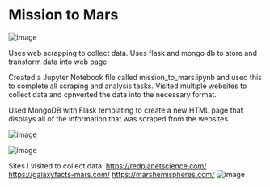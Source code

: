 # Mission to Mars



![image](https://wallpapercave.com/wp/wp2461878.jpg)


Uses web scrapping to collect data. Uses flask and mongo db to store and transform data into web page.

Created a Jupyter Notebook file called mission_to_mars.ipynb and used this to complete all scraping and analysis tasks. 
Visited multiple websites to collect data and cpnverted the data into the necessary format.

Used MongoDB with Flask templating to create a new HTML page that displays all of the information that was scraped from the websites.

![image](https://user-images.githubusercontent.com/78995175/134271634-46f841f9-f8a4-4a8c-bd2b-0f0564bcbbd6.png)

![image](https://user-images.githubusercontent.com/78995175/134271688-5ba6c8d1-9e9e-4bb4-9923-09166694d05e.png)

Sites I visited to collect data:
https://redplanetscience.com/
https://galaxyfacts-mars.com/
https://marshemispheres.com/
![image](https://user-images.githubusercontent.com/78995175/134272050-a4d1877b-95ff-4d50-80e9-f8cfccf94c56.png)


